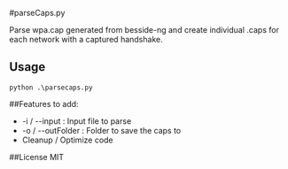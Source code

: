 #parseCaps.py

Parse wpa.cap generated from besside-ng and create individual .caps for each network with a captured handshake.

## Usage
```
python .\parsecaps.py
```

##Features to add:
* -i / --input : Input file to parse
* -o / --outFolder : Folder to save the caps to 
* Cleanup / Optimize code

##License
MIT


